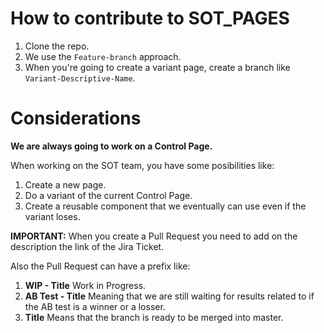 # How to contribute to SOT_PAGES
1. Clone the repo.
2. We use the `Feature-branch` approach.
3. When you're going to create a variant page, create a branch like `Variant-Descriptive-Name`.

# Considerations
**We are always going to work on a Control Page.**

When working on the SOT team, you have some posibilities like:
1. Create a new page.
2. Do a variant of the current Control Page.
3. Create a reusable component that we eventually can use even if the variant loses.

**IMPORTANT:** When you create a Pull Request you need to add on the description the link of the Jira Ticket. 

Also the Pull Request can have a prefix like:

1. **WIP - Title** Work in Progress.
2. **AB Test - Title** Meaning that we are still waiting for results related to if the AB test is a winner or a losser.
3. **Title** Means that the branch is ready to be merged into master.